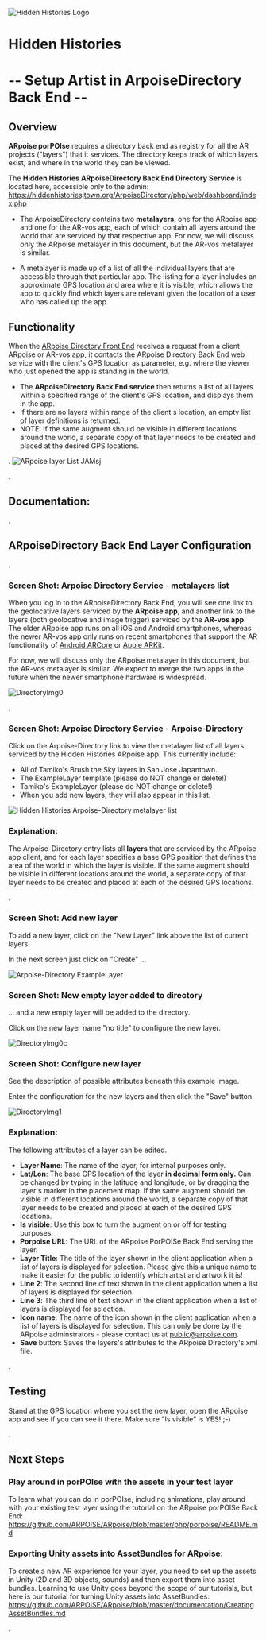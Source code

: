 ![Hidden Histories Logo](/images/hiddenhistories-logo.png)
# Hidden Histories
# -- Setup Artist in ArpoiseDirectory Back End --

## Overview

**ARpoise porPOIse** requires a directory back end as registry for all the AR projects ("layers") that it services. The directory keeps track of which layers exist, and where in the world they can be viewed.

The **Hidden Histories ARpoiseDirectory Back End Directory Service** is located here, accessible only to the admin: https://hiddenhistoriesjtown.org/ArpoiseDirectory/php/web/dashboard/index.php

- The ArpoiseDirectory contains two **metalayers**, one for the ARpoise app and one for the AR-vos app, each of which contain all layers around the world that are serviced by that respective app. For now, we will discuss only the ARpoise metalayer in this document, but the AR-vos metalayer is similar.

- A metalayer is made up of a list of all the individual layers that are accessible through that particular app. The listing for a layer includes an approximate GPS location and area where it is visible, which allows the app to quickly find which layers are relevant given the location of a user who has called up the app.

## Functionality
When the [ARpoise Directory Front End](https://github.com/ARPOISE/ARpoise/tree/master/ArpoiseDirectory#arpoisedirectory) receives a request from a client ARpoise or AR-vos app, it contacts the ARpoise Directory Back End web service with the client's GPS location as parameter, e.g. where the viewer who just opened the app is standing in the world.
- The **ARpoiseDirectory Back End service** then returns a list of all layers within a specified range of the client's GPS location, and displays them in the app.
- If there are no layers within range of the client's location, an empty list of layer definitions is returned.
- NOTE: If the same augment should be visible in different locations around the world, a separate copy of that layer needs to be created and placed at the desired GPS locations.

. 
![ARpoise layer List JAMsj](/images/ARpoise_layerList_JAMsj_1024w.png)

. 
## Documentation:

. 
## ARpoiseDirectory Back End Layer Configuration

. 
### Screen Shot: Arpoise Directory Service - metalayers list

When you log in to the ARpoiseDirectory Back End, you will see one link to the geolocative layers serviced by the **ARpoise 
app**, and another link to the layers (both geolocative and image trigger) serviced by the **AR-vos app**. The older ARpoise 
app runs on all iOS and Android smartphones, whereas the newer AR-vos app only runs on recent smartphones that support the 
AR functionality of [Android ARCore](https://developers.google.com/ar/discover/supported-devices) or [Apple ARKit](https://developer.apple.com/library/archive/documentation/DeviceInformation/Reference/iOSDeviceCompatibility/DeviceCompatibilityMatrix/DeviceCompatibilityMatrix.html). 

For now, we will discuss only the ARpoise metalayer in this document, but the AR-vos metalayer is similar.
We expect to merge the two apps in the future when the newer smartphone hardware is widespread.

![DirectoryImg0](/images/Directory0.png)

.
### Screen Shot: Arpoise Directory Service - Arpoise-Directory

Click on the Arpoise-Directory link to view the metalayer list of all layers serviced by the Hidden Histories ARpoise app. This currently include:

- All of Tamiko's Brush the Sky layers in San Jose Japantown.
- The ExampleLayer template (please do NOT change or delete!)
- Tamiko's ExampleLayer (please do NOT change or delete!)
- When you add new layers, they will also appear in this list.

![Hidden Histories Arpoise-Directory metalayer list](/images/HH_Arpoise-Directory_metalayerList.png)

### Explanation:

The Arpoise-Directory entry lists all **layers** that are serviced by the ARpoise app client, and for each layer specifies a base GPS position that defines the area of the world in which the layer is visible. If the same augment should be visible in different locations around the world, a separate copy of that layer needs to be created and placed at each of the desired GPS locations.

.
### Screen Shot: Add new layer


To add a new layer, click on the "New Layer" link above the list of current layers.

In the next screen just click on "Create" ...

![Arpoise-Directory ExampleLayer](/images/Arpoise-Directory_ExampleLayer.png)

### Screen Shot: New empty layer added to directory

... and a new empty layer will be added to the directory.

Click on the new layer name "no title" to configure the new layer.

![DirectoryImg0c](/images/Directory0c.png)

### Screen Shot: Configure new layer

See the description of possible attributes beneath this example image.

Enter the configuration for the new layers and then click the "Save" button

![DirectoryImg1](/images/Directory1.png)
### Explanation:
The following attributes of a layer can be edited.
* **Layer Name**: The name of the layer, for internal purposes only.
* **Lat/Lon**: The base GPS location of the layer **in decimal form only.** Can be changed by typing in the latitude and longitude, or by dragging the layer's marker in the placement map. If the same augment should be visible in different locations around the world, a separate copy of that layer needs to be created and placed at each of the desired GPS locations.
* **Is visible**: Use this box to turn the augment on or off for testing purposes.
* **Porpoise URL**: The URL of the ARpoise PorPOISe Back End serving the layer.
* **Layer Title**: The title of the layer shown in the client application when a list of layers is displayed for selection. Please give this a unique name to make it easier for the public to identify which artist and artwork it is!
* **Line 2**: The second line of text shown in the client application when a list of layers is displayed for selection.
* **Line 3**: The third line of text shown in the client application when a list of layers is displayed for selection.
* **Icon name**: The name of the icon shown in the client application when a list of layers is displayed for selection. This can only be done by the ARpoise adminstrators - please contact us at public@arpoise.com.
* **Save** button: Saves the layers's attributes to the ARpoise Directory's xml file.

.
## Testing 

Stand at the GPS location where you set the new layer, open the ARpoise app and see if you can see it there. Make sure "Is visible" is YES! ;-)

.
## Next Steps

### Play around in porPOIse with the assets in your test layer
To learn what you can do in porPOIse, including animations, play around with your existing test layer using the tutorial on the ARpoise porPOISe Back End:
https://github.com/ARPOISE/ARpoise/blob/master/php/porpoise/README.md

### Exporting Unity assets into AssetBundles for ARpoise:
To create a new AR experience for your layer, you need to set up the assets in Unity (2D and 3D objects, sounds) and then export them into asset bundles. Learning to use Unity goes beyond the scope of our tutorials, but here is our tutorial for turning Unity assets into AssetBundles:
https://github.com/ARPOISE/ARpoise/blob/master/documentation/CreatingAssetBundles.md

.

